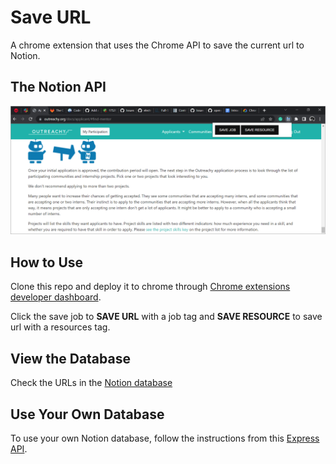 # Save URL
A chrome extension that uses the Chrome API to save the current url to Notion. 

## The Notion API

![Demo](/public/demo.png)

## How to Use
Clone this repo and deploy it to chrome through 
[Chrome extensions developer dashboard](chrome://extensions/).

Click the save job to **SAVE URL** with a job tag and **SAVE RESOURCE** to save url with a resources tag.

## View the Database
Check the URLs in the [Notion database](https://gregarious-kicker-b04.notion.site/7735bbb620244eecb3eeec1ce8659cb4?v=24b6447754254cb093129921a91be8e0)

## Use Your Own Database
To use your own Notion database, follow the instructions from this [Express API](https://github.com/gathoni-k/notion-save-url).